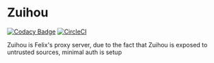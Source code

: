 # Zuihou

[![Codacy Badge](https://api.codacy.com/project/badge/Grade/b2b18d1cf56d490ab4c74eed7b10d687)](https://www.codacy.com/app/ParadoxCorp/Zuihou?utm_source=github.com&amp;utm_medium=referral&amp;utm_content=ParadoxalCorp/Zuihou&amp;utm_campaign=Badge_Grade) [![CircleCI](https://circleci.com/gh/ParadoxalCorp/Taihou.svg?style=svg)](https://circleci.com/gh/ParadoxalCorp/Zuihou) 

Zuihou is Felix's proxy server, due to the fact that Zuihou is exposed to untrusted sources, minimal auth is setup 
